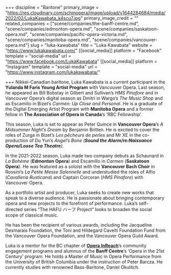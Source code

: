 +++
discipline = "Baritone"
primary_image = "https://res.cloudinary.com/schmopera/image/upload/v1644284684/media/2022/02/LukaKawabata_k4scu7.jpg"
primary_image_credit = ""
related_companies = ["scene/companies/the-banff-centre.md", "scene/companies/edmonton-opera.md", "scene/companies/saskatoon-opera.md", "scene/companies/pacific-opera-victoria.md", "scene/companies/manitoba-opera.md", "scene/companies/vancouver-opera.md"]
slug = "luka-kawabata"
title = "Luka Kawabata"
website = "https://www.lukakawabata.com/"
[[social_media]]
platform = "Facebook"
template = "social-media"
url = "https://www.facebook.com/LukaKawabata"
[[social_media]]
platform = "Instagram"
template = "social-media"
url = "https://www.instagram.com/lukakawabata/"

+++
Nikkei-Canadian baritone, Luka Kawabata is a current participant in the **Yulanda M Faris Young Artist Program** with Vancouver Opera. Last season, he appeared as Bill Bobstay in Gilbert and Sullivan’s _HMS Pinafore_ and in Vancouver Opera’s digital season as Dmitri in Wargo’s _The Music Shop_ and as Escamillo in Bizet’s _Carmen: Up Close and Personal_. He is a graduate of the Digital Emerging Artist Program with **Manitoba Opera** and a former fellow in **The Association of Opera in Canada**’s ‘RBC Fellowship’.

This season, Luka is set to appear as Peter Quince in **Vancouver Opera**’s _A Midsummer Night’s Dream_ by Benjamin Britten. He is excited to cover the roles of Zurga in Bizet’s _Les pêcheurs de perles_ and Mr XE in the co-production of Du Yun’s _Angel’s Bone (**Sound the Alarm/re:Naissance Opera/Loose Tea Theatre**)._

In the 2021-2022 season, Luka made two company debuts as Schaunard in _La Bohème_ (**Edmonton Opera**) and Escamillo in _Carmen_ (**Saskatoon Opera**). He was featured as a soloist with the **Vancouver Bach Choir** in Rossini’s _La Petite Messe Solennelle_ and understudied the roles of Alfio (_Cavalleria Rusticana_) and Captain Corcoran (_HMS Pinafore_) with Vancouver Opera.

As a portfolio artist and producer, Luka seeks to create new works that speak to a diverse audience. He is passionate about bringing contemporary opera and new projects to the forefront of performance. Luka’s self-directed series “The HAFU ハーフ Project” looks to broaden the social scope of classical music.

He has been the recipient of various awards, including the Jacqueline Desmarais Foundation, the Toni and Hildegard Cavelti Foundation Fund from the Vancouver Opera Foundation, and the Vancouver Opera Guild Award.

Luka is a mentor for the BC chapter of [**Opera InReach**](https://www.operainreach.com/home)’s community engagement programs and alumnus of the **Banff Centre**’s ‘Opera in the 21st Century’ program. He holds a Master of Music in Opera Performance from the University of British Columbia under the instruction of Peter Barcza. He currently studies with renowned Bass-Baritone, Daniel Okulitch.